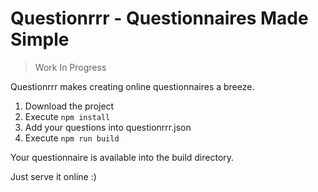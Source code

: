 # Questionrrr - Questionnaires Made Simple 

> Work In Progress

Questionrrr makes creating online questionnaires a breeze.

1. Download the project
2. Execute `npm install`
2. Add your questions into questionrrr.json 
3. Execute `npm run build`

Your questionnaire is available into the build directory. 

Just serve it online :) 

